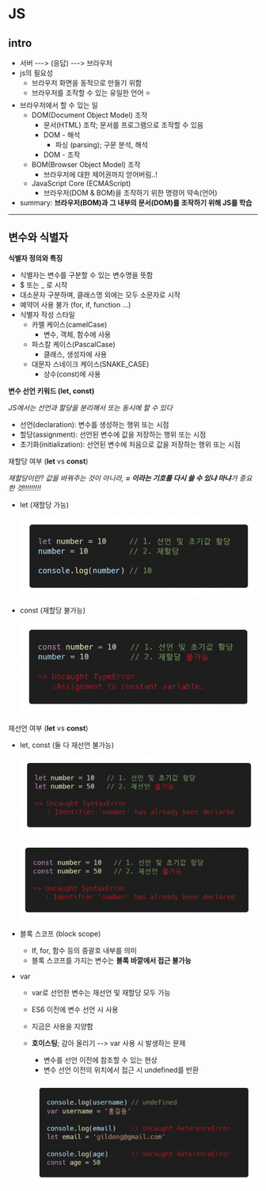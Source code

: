 # JS

## intro

* 서버 ---> (응답) ---> 브라우저
* js의 필요성
  * 브라우저 화면을 동적으로 만들기 위함
  * 브라우저를 조작할 수 있는 유일한 언어 :star:
* 브라우저에서 할 수 있는 일
  * DOM(Document Object Model) 조작
    * 문서(HTML) 조작; 문서를 프로그램으로 조작할 수 있음
    * DOM - 해석
      * 파싱 (parsing); 구문 분석, 해석
    * DOM - 조작
  * BOM(Browser Object Model) 조작
    * 브라우저에 대한 제어권까지 얻어버림..!
  * JavaScript Core (ECMAScript)
    * 브라우저(DOM & BOM)을 조작하기 위한 명령어 약속(언어)
* summary: **브라우저(BOM)과 그 내부의 문서(DOM)를 조작하기 위해 JS를 학습**

******

## 변수와 식별자

**식별자 정의와 특징**

* 식별자는 변수를 구분할 수 있는 변수명을 뜻함
* $ 또는 _ 로 시작
* 대소문자 구분하며, 클래스명 외에는 모두 소문자로 시작
* 예약어 사용 불가 (for, if, function ...)
* 식별자 작성 스타일
  * 카멜 케이스(camelCase)
    * 변수, 객체, 함수에 사용
  * 파스칼 케이스(PascalCase)
    * 클래스, 생성자에 사용
  * 대문자 스네이크 케이스(SNAKE_CASE)
    * 상수(const)에 사용

**변수 선언 키워드 (let, const)**

*JS에서는 선언과 할당을 분리해서 또는 동시에 할 수 있다*

* 선언(declaration): 변수를 생성하는 행위 또는 시점
* 할당(assignment): 선언된 변수에 값을 저장하는 행위 또는 시점
* 초기화(initialization): 선언된 변수에 처음으로 값을 저장하는 행위 또는 시점

재할당 여부 (**let** vs **const**)

*재할당이란? 값을 바꿔주는 것이 아니라, **= 이라는 기호를 다시 쓸 수 있냐 마냐**가 중요한 것!!!!!!!!!*

* let (재할당 가능)

  ![image-20220601160535805](review_01.assets/image-20220601160535805.png)

* const (재할당 불가능)

  ![image-20220601160558416](review_01.assets/image-20220601160558416.png)

재선언 여부 (**let** vs **const**)

* let, const (둘 다 재선언 불가능)

  ![image-20220601160947657](review_01.assets/image-20220601160947657.png)

  ![image-20220601161035949](review_01.assets/image-20220601161035949.png)

* 블록 스코프 (block scope)
  * If, for, 함수 등의 중괄호 내부를 의미
  * 블록 스코프를 가지는 변수는 **블록 바깥에서 접근 불가능**

* var

  * var로 선언한 변수는 재선언 및 재할당 모두 가능

  * ES6 이전에 변수 선언 시 사용

  * 지금은 사용을 지양함

  * **호이스팅**; 감아 올리기 --> var 사용 시 발생하는 문제

    * 변수를 선언 이전에 참조할 수 있는 현상
    * 변수 선언 이전의 위치에서 접근 시 undefined를 반환

    ![image-20220601162013796](review_01.assets/image-20220601162013796.png)

